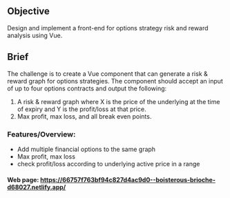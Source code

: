 

## Objective

Design and implement a front-end for options strategy risk and reward analysis using Vue.

## Brief

The challenge is to create a Vue component that can generate a risk & reward graph for options strategies. The component should accept an input of up to four options contracts and output the following:
1. A risk & reward graph where X is the price of the underlying at the time of expiry and Y is the profit/loss at that price. 
2. Max profit, max loss, and all break even points.

### Features/Overview:

- Add multiple financial options to the same graph
- Max profit, max loss
- check profit/loss according to underlying active price in a range

#### Web page: https://66757f763bf94c827d4ac9d0--boisterous-brioche-d68027.netlify.app/




